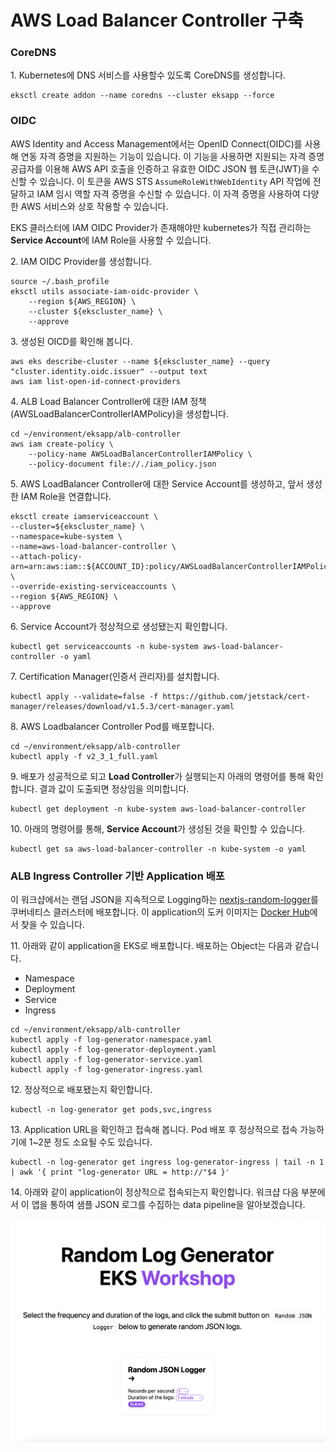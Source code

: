 # AWS Load Balancer Controller 구축

### CoreDNS

1\. Kubernetes에 DNS 서비스를 사용할수 있도록 CoreDNS를 생성합니다.

```
eksctl create addon --name coredns --cluster eksapp --force

```

### OIDC

AWS Identity and Access Management에서는 OpenID Connect(OIDC)를 사용해 연동 자격 증명을 지원하는 기능이 있습니다. 이 기능을 사용하면 지원되는 자격 증명 공급자를 이용해 AWS API 호출을 인증하고 유효한 OIDC JSON 웹 토큰(JWT)을 수신할 수 있습니다. 이 토큰을 AWS STS `AssumeRoleWithWebIdentity` API 작업에 전달하고 IAM 임시 역할 자격 증명을 수신할 수 있습니다. 이 자격 증명을 사용하여 다양한 AWS 서비스와 상호 작용할 수 있습니다.&#x20;

EKS 클러스터에 IAM OIDC Provider가 존재해야만 kubernetes가 직접 관리하는 **Service Account**에 IAM Role을 사용할 수 있습니다.

2\. IAM OIDC Provider를 생성합니다.&#x20;

```
source ~/.bash_profile
eksctl utils associate-iam-oidc-provider \
    --region ${AWS_REGION} \
    --cluster ${ekscluster_name} \
    --approve

```

3\. 생성된 OICD를 확인해 봅니다.

```
aws eks describe-cluster --name ${ekscluster_name} --query "cluster.identity.oidc.issuer" --output text
aws iam list-open-id-connect-providers

```

4\. ALB Load Balancer Controller에 대한 IAM 정책(AWSLoadBalancerControllerIAMPolicy)을 생성합니다.

```
cd ~/environment/eksapp/alb-controller
aws iam create-policy \
    --policy-name AWSLoadBalancerControllerIAMPolicy \
    --policy-document file://./iam_policy.json

```

5\. AWS LoadBalancer Controller에 대한 Service Account를 생성하고, 앞서 생성한 IAM Role을 연결합니다.

```
eksctl create iamserviceaccount \
--cluster=${ekscluster_name} \
--namespace=kube-system \
--name=aws-load-balancer-controller \
--attach-policy-arn=arn:aws:iam::${ACCOUNT_ID}:policy/AWSLoadBalancerControllerIAMPolicy \
--override-existing-serviceaccounts \
--region ${AWS_REGION} \
--approve

```

6\. Service Account가 정상적으로 생성됐는지 확인합니다.

```
kubectl get serviceaccounts -n kube-system aws-load-balancer-controller -o yaml

```

7\. Certification Manager(인증서 관리자)를 설치합니다.

```
kubectl apply --validate=false -f https://github.com/jetstack/cert-manager/releases/download/v1.5.3/cert-manager.yaml

```

8\. AWS Loadbalancer Controller Pod를 배포합니다.

```
cd ~/environment/eksapp/alb-controller
kubectl apply -f v2_3_1_full.yaml

```

9\. 배포가 성공적으로 되고 **Load Controller**가 실행되는지 아래의 명령어를 통해 확인합니다. 결과 값이 도출되면 정상임을 의미합니다.

```
kubectl get deployment -n kube-system aws-load-balancer-controller

```

10\. 아래의 명령어를 통해, **Service Account**가 생성된 것을 확인할 수 있습니다.

```
kubectl get sa aws-load-balancer-controller -n kube-system -o yaml

```

### ALB Ingress Controller 기반 Application 배포

이 워크샵에서는 랜덤 JSON을 지속적으로 Logging하는 [nextjs-random-logger](https://github.com/madebybk/nextjs-random-logger)를 쿠버네티스 클러스터에 배포합니다. 이 application의 도커 이미지는 [Docker Hub](https://hub.docker.com/r/madebybk/nextjs-random-json-logger)에서 찾을 수 있습니다.

11\. 아래와 같이 application을 EKS로 배포합니다. 배포하는 Object는 다음과 같습니다.

* Namespace
* Deployment
* Service
* Ingress

```
cd ~/environment/eksapp/alb-controller
kubectl apply -f log-generator-namespace.yaml
kubectl apply -f log-generator-deployment.yaml
kubectl apply -f log-generator-service.yaml
kubectl apply -f log-generator-ingress.yaml

```

12\. 정상적으로 배포됐는지 확인합니다.

```
kubectl -n log-generator get pods,svc,ingress

```

13\. Application URL을 확인하고 접속해 봅니다. Pod 배포 후 정상적으로 접속 가능하기에 1\~2분 정도 소요될 수도 있습니다.

```
kubectl -n log-generator get ingress log-generator-ingress | tail -n 1 | awk '{ print "log-generator URL = http://"$4 }'

```

14\. 아래와 같이 application이 정상적으로 접속되는지 확인합니다. 워크샵 다음 부분에서 이 앱을 통하여 샘플 JSON 로그를 수집하는 data pipeline을 알아보겠습니다.

![](<../../.gitbook/assets/Screen Shot 2022-07-25 at 2.27.29 AM.png>)
